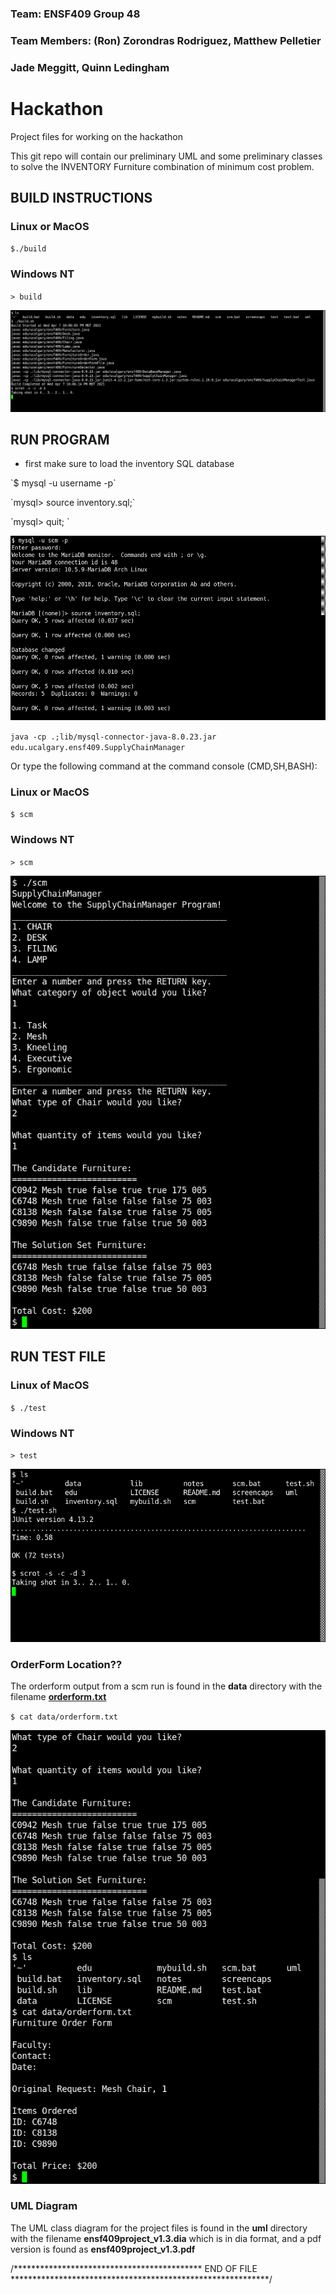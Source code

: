 ### Team: ENSF409 Group 48
### Team Members: (Ron) Zorondras Rodriguez, Matthew Pelletier 
###               Jade Meggitt, Quinn Ledingham

# Hackathon
Project files for working on the hackathon

This git repo will contain our preliminary UML and some preliminary classes to solve
the INVENTORY Furniture combination of minimum cost problem.

## BUILD INSTRUCTIONS

### Linux or MacOS
`$./build`

### Windows NT
`> build`

![build](screencaps/build.png)

## RUN PROGRAM

* first make sure to load the inventory SQL database

<p> `$ mysql -u username -p` </p>
<p> `mysql> source inventory.sql;`</p>
<p> `mysql> quit; ` </p>


![mysql](screencaps/mysql_src.png)


`java -cp .;lib/mysql-connector-java-8.0.23.jar edu.ucalgary.ensf409.SupplyChainManager`

Or type the following command at the command console (CMD,SH,BASH):<p>

### Linux or MacOS
`$ scm`

### Windows NT
`> scm`

![scm](screencaps/scm.png)

## RUN TEST FILE

### Linux of MacOS
`$ ./test`

### Windows NT

`> test`

![test](screencaps/test.png)

### OrderForm Location??
<p> The orderform output from a scm run is found in the <b>data</b> directory with the filename <a href="data/orderform.txt"><b>orderform.txt</b> </a></p>

`$ cat data/orderform.txt`

![orderform](screencaps/orderform.png)

### UML Diagram
<p> The UML class diagram for the project files is found in the <b>uml</b> directory with the filename <b>ensf409project_v1.3.dia</b> which is in dia format, and a pdf version is found as  <a hfref="uml/ensf409project_v1.3.pdf"><b>ensf409project_v1.3.pdf</b> </a></p>

/******************************************* END OF FILE ***********************************************************/
